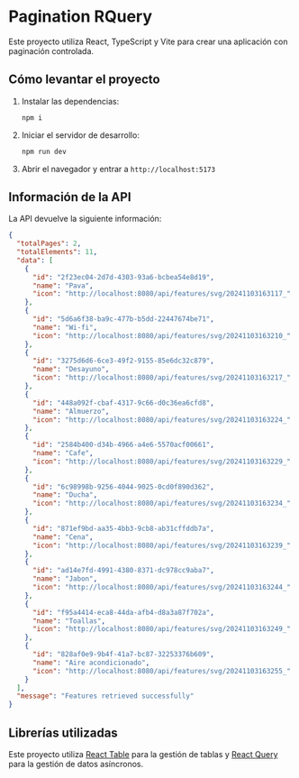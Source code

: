 # Pagination RQuery

Este proyecto utiliza React, TypeScript y Vite para crear una aplicación con paginación controlada.

## Cómo levantar el proyecto

1. Instalar las dependencias:
    ```sh
    npm i
    ```

2. Iniciar el servidor de desarrollo:
    ```sh
    npm run dev
    ```

3. Abrir el navegador y entrar a `http://localhost:5173`

## Información de la API

La API devuelve la siguiente información:

```json
{
  "totalPages": 2,
  "totalElements": 11,
  "data": [
    {
      "id": "2f23ec04-2d7d-4303-93a6-bcbea54e8d19",
      "name": "Pava",
      "icon": "http://localhost:8080/api/features/svg/20241103163117_"
    },
    {
      "id": "5d6a6f38-ba9c-477b-b5dd-22447674be71",
      "name": "Wi-fi",
      "icon": "http://localhost:8080/api/features/svg/20241103163210_"
    },
    {
      "id": "3275d6d6-6ce3-49f2-9155-85e6dc32c879",
      "name": "Desayuno",
      "icon": "http://localhost:8080/api/features/svg/20241103163217_"
    },
    {
      "id": "448a092f-cbaf-4317-9c66-d0c36ea6cfd8",
      "name": "Almuerzo",
      "icon": "http://localhost:8080/api/features/svg/20241103163224_"
    },
    {
      "id": "2584b400-d34b-4966-a4e6-5570acf00661",
      "name": "Cafe",
      "icon": "http://localhost:8080/api/features/svg/20241103163229_"
    },
    {
      "id": "6c98998b-9256-4044-9025-0cd0f890d362",
      "name": "Ducha",
      "icon": "http://localhost:8080/api/features/svg/20241103163234_"
    },
    {
      "id": "871ef9bd-aa35-4bb3-9cb8-ab31cffddb7a",
      "name": "Cena",
      "icon": "http://localhost:8080/api/features/svg/20241103163239_"
    },
    {
      "id": "ad14e7fd-4991-4380-8371-dc978cc9aba7",
      "name": "Jabon",
      "icon": "http://localhost:8080/api/features/svg/20241103163244_"
    },
    {
      "id": "f95a4414-eca8-44da-afb4-d8a3a87f702a",
      "name": "Toallas",
      "icon": "http://localhost:8080/api/features/svg/20241103163249_"
    },
    {
      "id": "828af0e9-9b4f-41a7-bc87-32253376b609",
      "name": "Aire acondicionado",
      "icon": "http://localhost:8080/api/features/svg/20241103163255_"
    }
  ],
  "message": "Features retrieved successfully"
}
```

## Librerías utilizadas

Este proyecto utiliza [React Table](https://tanstack.com/table/v8) para la gestión de tablas y [React Query](https://tanstack.com/query/v4) para la gestión de datos asíncronos.